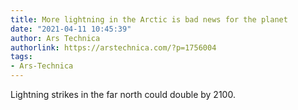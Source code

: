 ```yaml
---
title: More lightning in the Arctic is bad news for the planet
date: "2021-04-11 10:45:39"
author: Ars Technica
authorlink: https://arstechnica.com/?p=1756004
tags:
- Ars-Technica
---
```

Lightning strikes in the far north could double by 2100. 